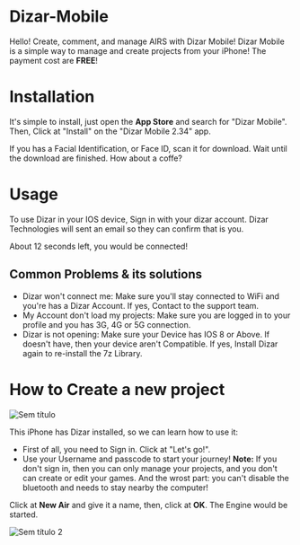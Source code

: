 # Dizar-Mobile
Hello! Create, comment, and manage AIRS with Dizar Mobile! Dizar Mobile is a simple way to manage and create projects from your iPhone! The payment cost are **FREE**!

# Installation
It's simple to install, just open the **App Store** and search for "Dizar Mobile". Then, Click at "Install" on the "Dizar Mobile 2.34" app.

If you has a Facial Identification, or Face ID, scan it for download. Wait until the download are finished. How about a coffe?

# Usage
To use Dizar in your IOS device, Sign in with your dizar account. Dizar Technologies will sent an email so they can confirm that is you.

About 12 seconds left, you would be connected!

## Common Problems & its solutions

* Dizar won't connect me: Make sure you'll stay connected to WiFi and you're has a Dizar Account. If yes, Contact to the support team.
* My Account don't load my projects: Make sure you are logged in to your profile and you has 3G, 4G or 5G connection.
* Dizar is not opening: Make sure your Device has IOS 8 or Above. If doesn't have, then your device aren't Compatible. If yes, Install Dizar again to re-install the 7z Library.

# How to Create a new project
![Sem título](https://user-images.githubusercontent.com/118472754/202900929-cee6e961-a1a0-4dd6-84aa-15f48ec32327.png)

This iPhone has Dizar installed, so we can learn how to use it:
* First of all, you need to Sign in. Click at "Let's go!".
* Use your Username and passcode to start your journey!
**Note:** If you don't sign in, then you can only manage your projects, and you don't can create or edit your games. And the wrost part: you can't disable the bluetooth and needs to stay nearby the computer!

Click at **New Air** and give it a name, then, click at **OK**. The Engine would be started.

![Sem título 2](https://user-images.githubusercontent.com/118472754/202901853-ec8ab573-fda1-4987-8a34-6ce0ac311d95.png)


